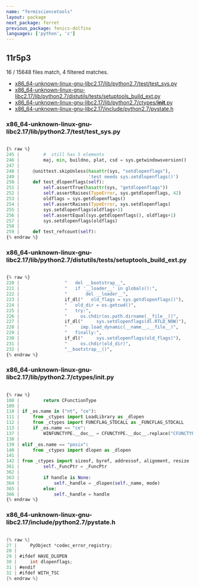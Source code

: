 ```yaml
---
name: "fermisciencetools"
layout: package
next_package: ferret
previous_package: fenics-dolfinx
languages: ['python', 'c']
---
```

## 11r5p3
16 / 15648 files match, 4 filtered matches.

 - [x86_64-unknown-linux-gnu-libc2.17/lib/python2.7/test/test_sys.py](#x86_64-unknown-linux-gnu-libc217libpython27testtest_syspy)
 - [x86_64-unknown-linux-gnu-libc2.17/lib/python2.7/distutils/tests/setuptools_build_ext.py](#x86_64-unknown-linux-gnu-libc217libpython27distutilstestssetuptools_build_extpy)
 - [x86_64-unknown-linux-gnu-libc2.17/lib/python2.7/ctypes/__init__.py](#x86_64-unknown-linux-gnu-libc217libpython27ctypes__init__py)
 - [x86_64-unknown-linux-gnu-libc2.17/include/python2.7/pystate.h](#x86_64-unknown-linux-gnu-libc217includepython27pystateh)

### x86_64-unknown-linux-gnu-libc2.17/lib/python2.7/test/test_sys.py

```python

{% raw %}
245 |         #  still has 5 elements
246 |         maj, min, buildno, plat, csd = sys.getwindowsversion()
247 | 
248 |     @unittest.skipUnless(hasattr(sys, "setdlopenflags"),
249 |                          'test needs sys.setdlopenflags()')
250 |     def test_dlopenflags(self):
251 |         self.assertTrue(hasattr(sys, "getdlopenflags"))
252 |         self.assertRaises(TypeError, sys.getdlopenflags, 42)
253 |         oldflags = sys.getdlopenflags()
254 |         self.assertRaises(TypeError, sys.setdlopenflags)
255 |         sys.setdlopenflags(oldflags+1)
256 |         self.assertEqual(sys.getdlopenflags(), oldflags+1)
257 |         sys.setdlopenflags(oldflags)
258 | 
259 |     def test_refcount(self):
{% endraw %}

```
### x86_64-unknown-linux-gnu-libc2.17/lib/python2.7/distutils/tests/setuptools_build_ext.py

```python

{% raw %}
220 |                 "   del __bootstrap__",
221 |                 "   if '__loader__' in globals():",
222 |                 "       del __loader__",
223 |                 if_dl("   old_flags = sys.getdlopenflags()"),
224 |                 "   old_dir = os.getcwd()",
225 |                 "   try:",
226 |                 "     os.chdir(os.path.dirname(__file__))",
227 |                 if_dl("     sys.setdlopenflags(dl.RTLD_NOW)"),
228 |                 "     imp.load_dynamic(__name__,__file__)",
229 |                 "   finally:",
230 |                 if_dl("     sys.setdlopenflags(old_flags)"),
231 |                 "     os.chdir(old_dir)",
232 |                 "__bootstrap__()",
{% endraw %}

```
### x86_64-unknown-linux-gnu-libc2.17/lib/python2.7/ctypes/__init__.py

```python

{% raw %}
108 |         return CFunctionType
109 | 
110 | if _os.name in ("nt", "ce"):
111 |     from _ctypes import LoadLibrary as _dlopen
112 |     from _ctypes import FUNCFLAG_STDCALL as _FUNCFLAG_STDCALL
113 |     if _os.name == "ce":
137 |         WINFUNCTYPE.__doc__ = CFUNCTYPE.__doc__.replace("CFUNCTYPE", "WINFUNCTYPE")
138 | 
139 | elif _os.name == "posix":
140 |     from _ctypes import dlopen as _dlopen
141 | 
142 | from _ctypes import sizeof, byref, addressof, alignment, resize
361 |         self._FuncPtr = _FuncPtr
362 | 
363 |         if handle is None:
364 |             self._handle = _dlopen(self._name, mode)
365 |         else:
366 |             self._handle = handle
{% endraw %}

```
### x86_64-unknown-linux-gnu-libc2.17/include/python2.7/pystate.h

```c

{% raw %}
27 |     PyObject *codec_error_registry;
28 | 
29 | #ifdef HAVE_DLOPEN
30 |     int dlopenflags;
31 | #endif
32 | #ifdef WITH_TSC
{% endraw %}

```